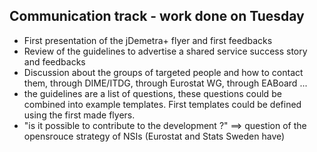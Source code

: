 
## Communication track - work done on Tuesday

  * First presentation of the jDemetra+ flyer and first feedbacks
  * Review of the guidelines to advertise a shared service success story and feedbacks
  * Discussion about the groups of targeted people and how to contact them, through DIME/ITDG, through Eurostat WG, through EABoard ...
  * the guidelines are a list of questions, these questions could be combined into example templates. First templates could be defined using the first made flyers.
  * "is it possible to contribute to the development ?" ==> question of the opensrouce strategy of NSIs (Eurostat and Stats Sweden have)
